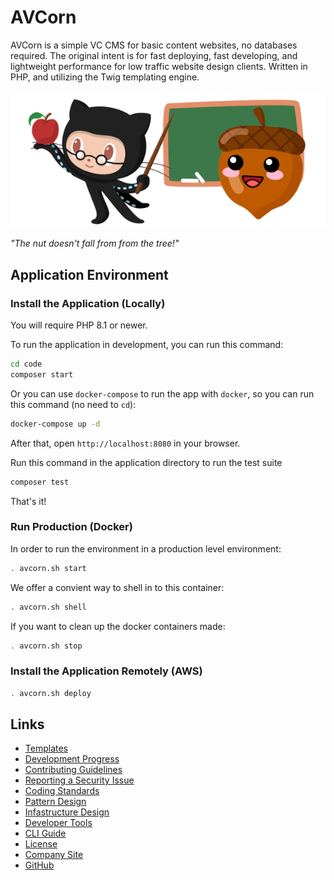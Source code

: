 # AVCorn

AVCorn is a simple VC CMS for basic content websites, no databases required.
The original intent is for fast deploying, fast developing, and lightweight performance for low traffic website design clients.
Written in PHP, and utilizing the Twig templating engine.

![AVCorn Logo](docs/images/readme-banner.png "The nut doesn't fall from from the tree!")

_"The nut doesn't fall from from the tree!"_

## Application Environment

### Install the Application (Locally)

You will require PHP 8.1 or newer.

To run the application in development, you can run this command:

```bash
cd code
composer start
```

Or you can use `docker-compose` to run the app with `docker`, so you can run this command (no need to `cd`):
```bash
docker-compose up -d
```
After that, open `http://localhost:8080` in your browser.

Run this command in the application directory to run the test suite

```bash
composer test
```

That's it!

### Run Production (Docker)

In order to run the environment in a production level environment:
```bash
. avcorn.sh start
```

We offer a convient way to shell in to this container:
```bash
. avcorn.sh shell
```

If you want to clean up the docker containers made:
```bash
. avcorn.sh stop
```

### Install the Application Remotely (AWS)

```bash
. avcorn.sh deploy
```

## Links

*   [Templates](https://github.com/orgs/avcorn/avcorn-templates)
*   [Development Progress](docs/TODO.md)
*   [Contributing Guidelines](docs/CONTRIBUTING.md)
*   [Reporting a Security Issue](docs/SECURITY.md)
*   [Coding Standards](docs/STANDARDS.md)
*   [Pattern Design](docs/PATTERNS.md)
*   [Infastructure Design](docs/INFASTRUCTURE.md)
*   [Developer Tools](docs/TOOLS.md)
*   [CLI Guide](docs/CLI.md)
*   [License](docs/LICENSE.md)
*   [Company Site](http://webelements.agency)
*   [GitHub](https://github.com/avcorn/avcorn)
